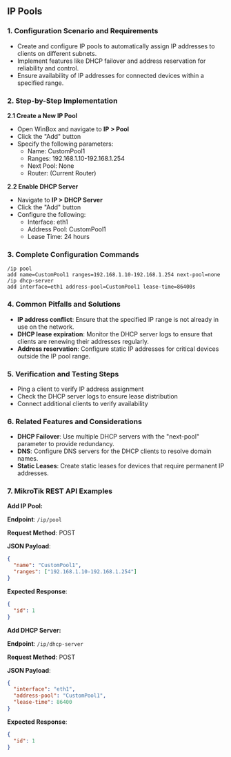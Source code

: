 ## IP Pools

### 1. Configuration Scenario and Requirements

- Create and configure IP pools to automatically assign IP addresses to clients on different subnets.
- Implement features like DHCP failover and address reservation for reliability and control.
- Ensure availability of IP addresses for connected devices within a specified range.

### 2. Step-by-Step Implementation

**2.1 Create a New IP Pool**

- Open WinBox and navigate to **IP > Pool**
- Click the "Add" button
- Specify the following parameters:
    - Name: CustomPool1
    - Ranges: 192.168.1.10-192.168.1.254
    - Next Pool: None
    - Router: (Current Router)

**2.2 Enable DHCP Server**

- Navigate to **IP > DHCP Server**
- Click the "Add" button
- Configure the following:
    - Interface: eth1
    - Address Pool: CustomPool1
    - Lease Time: 24 hours

### 3. Complete Configuration Commands

```
/ip pool
add name=CustomPool1 ranges=192.168.1.10-192.168.1.254 next-pool=none
/ip dhcp-server
add interface=eth1 address-pool=CustomPool1 lease-time=86400s
```

### 4. Common Pitfalls and Solutions

- **IP address conflict**: Ensure that the specified IP range is not already in use on the network.
- **DHCP lease expiration**: Monitor the DHCP server logs to ensure that clients are renewing their addresses regularly.
- **Address reservation**: Configure static IP addresses for critical devices outside the IP pool range.

### 5. Verification and Testing Steps

- Ping a client to verify IP address assignment
- Check the DHCP server logs to ensure lease distribution
- Connect additional clients to verify availability

### 6. Related Features and Considerations

- **DHCP Failover**: Use multiple DHCP servers with the "next-pool" parameter to provide redundancy.
- **DNS**: Configure DNS servers for the DHCP clients to resolve domain names.
- **Static Leases**: Create static leases for devices that require permanent IP addresses.

### 7. MikroTik REST API Examples

**Add IP Pool:**

**Endpoint**: `/ip/pool`

**Request Method**: POST

**JSON Payload**:

```json
{
  "name": "CustomPool1",
  "ranges": ["192.168.1.10-192.168.1.254"]
}
```

**Expected Response**:

```json
{
  "id": 1
}
```

**Add DHCP Server:**

**Endpoint**: `/ip/dhcp-server`

**Request Method**: POST

**JSON Payload**:

```json
{
  "interface": "eth1",
  "address-pool": "CustomPool1",
  "lease-time": 86400
}
```

**Expected Response**:

```json
{
  "id": 1
}
```